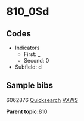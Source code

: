 # 810\_0$d

## Codes

-   Indicators
    -   First: \_
    -   Second: 0
-   Subfield: d

## Sample bibs

6062876 [Quicksearch](https://search.library.yale.edu/catalog/6062876) [VXWS](http://prodorbis.library.yale.edu:7014/vxws/GetHoldingsService?bibId=6062876)

**Parent topic:**[810](../../tags/810/810.md)

